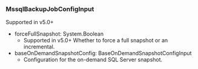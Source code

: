 ### MssqlBackupJobConfigInput
Supported in v5.0+

- forceFullSnapshot: System.Boolean
  - Supported in v5.0+
      Whether to force a full snapshot or an incremental.
- baseOnDemandSnapshotConfig: BaseOnDemandSnapshotConfigInput
  - Configuration for the on-demand SQL Server snapshot.
